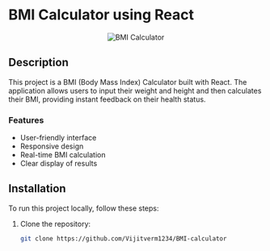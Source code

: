 # BMI Calculator using React
<div align="center">
  
![BMI Calculator](https://encrypted-tbn0.gstatic.com/images?q=tbn:ANd9GcRmgdCuQP0w8eHkmXoHARsA0VA9pXPG71578A&s)
  
  </div>
  
## Description

This project is a BMI (Body Mass Index) Calculator built with React. The application allows users to input their weight and height and then calculates their BMI, providing instant feedback on their health status.

### Features

- User-friendly interface
- Responsive design
- Real-time BMI calculation
- Clear display of results

## Installation

To run this project locally, follow these steps:

1. Clone the repository:
   ```bash
   git clone https://github.com/Vijitverm1234/BMI-calculator
